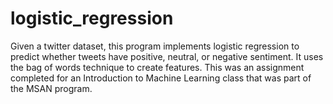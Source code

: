 # logistic_regression
Given a twitter dataset, this program implements logistic regression to predict whether tweets have positive, neutral, or negative sentiment. It uses the bag of words technique to create features. This was an assignment completed for an Introduction to Machine Learning class that was part of the MSAN program.
